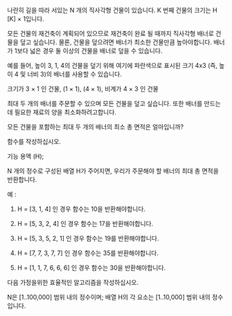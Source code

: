 나란히 길을 따라 서있는 N 개의 직사각형 건물이 있습니다. K 번째 건물의 크기는 H [K] × 1입니다.

모든 건물의 재건축이 계획되어 있으므로 재건축이 완료 될 때까지 직사각형 배너로 건물을 덮고 싶습니다. 물론, 건물을 덮으려면 배너가 최소한 건물만큼 높아야합니다. 배너가 1보다 넓은 경우 둘 이상의 건물을 배너로 덮을 수 있습니다.

예를 들어, 높이 3, 1, 4의 건물을 덮기 위해 여기에 파란색으로 표시된 크기 4x3 (즉, 높이 4 및 너비 3)의 배너를 사용할 수 있습니다.

크기가 3 × 1 인 건물, (1 × 1), (4 × 1), 비계가 4 × 3 인 건물

최대 두 개의 배너를 주문할 수 있으며 모든 건물을 덮고 싶습니다. 또한 배너를 만드는 데 필요한 재료의 양을 최소화하려고합니다.

모든 건물을 포함하는 최대 두 개의 배너의 최소 총 면적은 얼마입니까?

함수를 작성하십시오.

기능 용액 (H);

N 개의 정수로 구성된 배열 H가 주어지면, 우리가 주문해야 할 배너의 최대 총 면적을 반환합니다.

예 :

1. H = [3, 1, 4] 인 경우 함수는 10을 반환해야합니다.

2. H = [5, 3, 2, 4] 인 경우 함수는 17을 반환해야합니다.

3. H = [5, 3, 5, 2, 1] 인 경우 함수는 19를 반환해야합니다.

4. H = [7, 7, 3, 7, 7] 인 경우 함수는 35를 반환해야합니다.

5. H = [1, 1, 7, 6, 6, 6] 인 경우 함수는 30을 반환해야합니다.

다음 가정을위한 효율적인 알고리즘을 작성하십시오.

N은 [1..100,000] 범위 내의 정수이며;
배열 H의 각 요소는 [1..10,000] 범위 내의 정수입니다.